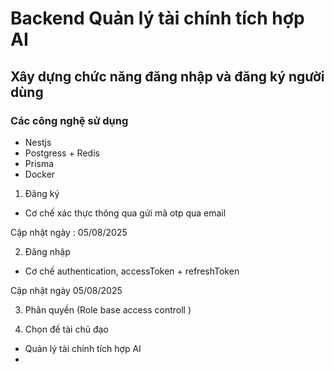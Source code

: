# Backend Quản lý tài chính tích hợp AI

## Xây dựng chức năng đăng nhập và đăng ký người dùng

### Các công nghệ sử dụng

- Nestjs
- Postgress + Redis
- Prisma
- Docker

1. Đăng ký

- Cơ chế xác thực thông qua gửi mã otp qua email

Cập nhật ngày : 05/08/2025

2. Đăng nhập

- Cơ chế authentication, accessToken + refreshToken

Cập nhật ngày 05/08/2025

3. Phân quyền (Role base access controll <rbac>)

4. Chọn đề tài chủ đạo

- Quản lý tài chính tích hợp AI
-
